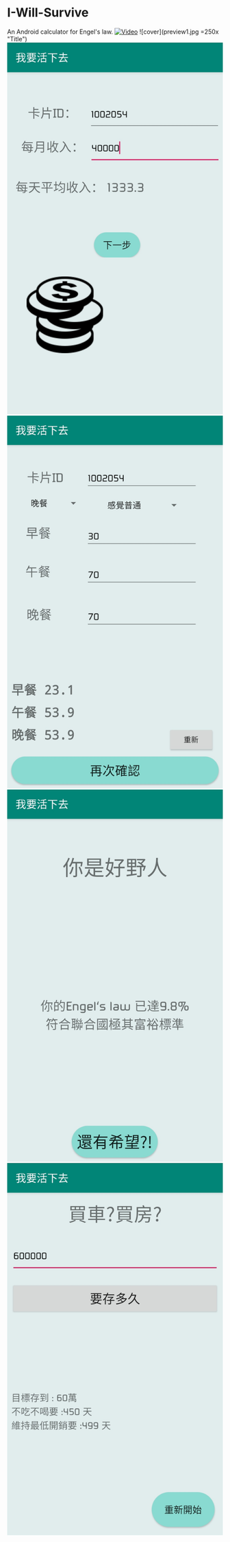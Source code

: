 # I-Will-Survive
An Android calculator for Engel's law.
[![Video](https://github.com/BNSC1/I-Will-Survive/preview1.jpg)](https://www.youtube.com/watch?v=5rrL1KAv7_w)
![cover](preview1.jpg =250x "Title") ![cover](preview2.jpg?raw=true "Title")
![cover](preview3.jpg?raw=true "Title") ![cover](preview4.jpg?raw=true "Title")
![cover](preview5.jpg?raw=true "Title")